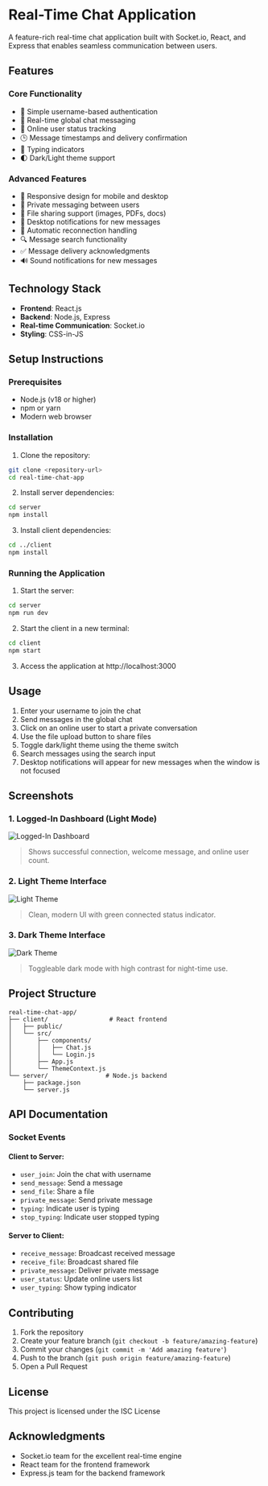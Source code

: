 # Real-Time Chat Application

A feature-rich real-time chat application built with Socket.io, React, and Express that enables seamless communication between users.

## Features

### Core Functionality
- 🔐 Simple username-based authentication
- 💬 Real-time global chat messaging
- 👥 Online user status tracking
- 🕒 Message timestamps and delivery confirmation
- 📍 Typing indicators
- 🌓 Dark/Light theme support

### Advanced Features
- 📱 Responsive design for mobile and desktop
- 📨 Private messaging between users
- 📎 File sharing support (images, PDFs, docs)
- 🔔 Desktop notifications for new messages
- 🔄 Automatic reconnection handling
- 🔍 Message search functionality
- ✅ Message delivery acknowledgments
- 🔊 Sound notifications for new messages

## Technology Stack

- **Frontend**: React.js
- **Backend**: Node.js, Express
- **Real-time Communication**: Socket.io
- **Styling**: CSS-in-JS

## Setup Instructions

### Prerequisites
- Node.js (v18 or higher)
- npm or yarn
- Modern web browser

### Installation

1. Clone the repository:
```bash
git clone <repository-url>
cd real-time-chat-app
```

2. Install server dependencies:
```bash
cd server
npm install
```

3. Install client dependencies:
```bash
cd ../client
npm install
```

### Running the Application

1. Start the server:
```bash
cd server
npm run dev
```

2. Start the client in a new terminal:
```bash
cd client
npm start
```

3. Access the application at http://localhost:3000

## Usage

1. Enter your username to join the chat
2. Send messages in the global chat
3. Click on an online user to start a private conversation
4. Use the file upload button to share files
5. Toggle dark/light theme using the theme switch
6. Search messages using the search input
7. Desktop notifications will appear for new messages when the window is not focused

## Screenshots

### 1. Logged-In Dashboard (Light Mode)
![Logged-In Dashboard](./screenshots/logged-in-dashboard.png)

> Shows successful connection, welcome message, and online user count.

### 2. Light Theme Interface
![Light Theme](./screenshots/light-theme.png)

> Clean, modern UI with green connected status indicator.

### 3. Dark Theme Interface
![Dark Theme](./screenshots/dark-theme.png)

> Toggleable dark mode with high contrast for night-time use.

## Project Structure

```
real-time-chat-app/
├── client/                 # React frontend
│   ├── public/            
│   └── src/               
│       ├── components/    
│       │   ├── Chat.js    
│       │   └── Login.js   
│       ├── App.js         
│       └── ThemeContext.js
└── server/                # Node.js backend
    ├── package.json      
    └── server.js         
```

## API Documentation

### Socket Events

#### Client to Server:
- `user_join`: Join the chat with username
- `send_message`: Send a message
- `send_file`: Share a file
- `private_message`: Send private message
- `typing`: Indicate user is typing
- `stop_typing`: Indicate user stopped typing

#### Server to Client:
- `receive_message`: Broadcast received message
- `receive_file`: Broadcast shared file
- `private_message`: Deliver private message
- `user_status`: Update online users list
- `user_typing`: Show typing indicator

## Contributing

1. Fork the repository
2. Create your feature branch (`git checkout -b feature/amazing-feature`)
3. Commit your changes (`git commit -m 'Add amazing feature'`)
4. Push to the branch (`git push origin feature/amazing-feature`)
5. Open a Pull Request

## License

This project is licensed under the ISC License

## Acknowledgments

- Socket.io team for the excellent real-time engine
- React team for the frontend framework
- Express.js team for the backend framework